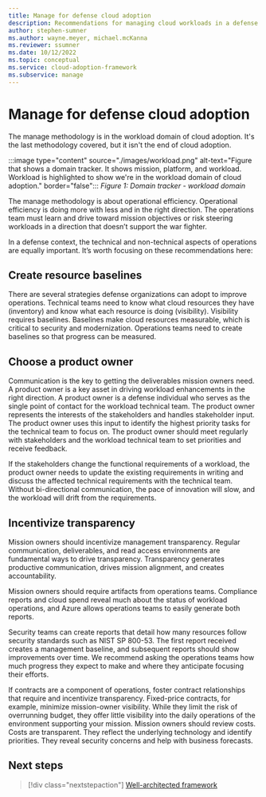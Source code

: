 ```yaml
---
title: Manage for defense cloud adoption
description: Recommendations for managing cloud workloads in a defense organization
author: stephen-sumner
ms.author: wayne.meyer, michael.mcKanna
ms.reviewer: ssumner
ms.date: 10/12/2022
ms.topic: conceptual
ms.service: cloud-adoption-framework
ms.subservice: manage
---
```

# Manage for defense cloud adoption

The manage methodology is in the workload domain of cloud adoption. It's the last methodology covered, but it isn't the end of cloud adoption.

:::image type="content" source="./images/workload.png" alt-text="Figure that shows a domain tracker. It shows mission, platform, and workload. Workload is highlighted to show we're in the workload domain of cloud adoption." border="false":::
*Figure 1: Domain tracker - workload domain*

The manage methodology is about operational efficiency. Operational efficiency is doing more with less and in the right direction. The operations team must learn and drive toward mission objectives or risk steering workloads in a direction that doesn’t support the war fighter.

In a defense context, the technical and non-technical aspects of operations are equally important. It’s worth focusing on these recommendations here:

## Create resource baselines

There are several strategies defense organizations can adopt to improve operations. Technical teams need to know what cloud resources they have (inventory) and know what each resource is doing (visibility). Visibility requires baselines. Baselines make cloud resources measurable, which is critical to security and modernization. Operations teams need to create baselines so that progress can be measured.

## Choose a product owner

Communication is the key to getting the deliverables mission owners need. A product owner is a key asset in driving workload enhancements in the right direction. A product owner is a defense individual who serves as the single point of contact for the workload technical team. The product owner represents the interests of the stakeholders and handles stakeholder input. The product owner uses this input to identify the highest priority tasks for the technical team to focus on. The product owner should meet regularly with stakeholders and the workload technical team to set priorities and receive feedback.

If the stakeholders change the functional requirements of a workload, the product owner needs to update the existing requirements in writing and discuss the affected technical requirements with the technical team. Without bi-directional communication, the pace of innovation will slow, and the workload will drift from the requirements.

## Incentivize transparency

Mission owners should incentivize management transparency. Regular communication, deliverables, and read access environments are fundamental ways to drive transparency. Transparency generates productive communication, drives mission alignment, and creates accountability.

Mission owners should require artifacts from operations teams. Compliance reports and cloud spend reveal much about the status of workload operations, and Azure allows operations teams to easily generate both reports.

Security teams can create reports that detail how many resources follow security standards such as NIST SP 800-53. The first report received creates a management baseline, and subsequent reports should show improvements over time. We recommend asking the operations teams how much progress they expect to make and where they anticipate focusing their efforts.  

If contracts are a component of operations, foster contract relationships that require and incentivize transparency. Fixed-price contracts, for example, minimize mission-owner visibility. While they limit the risk of overrunning budget, they offer little visibility into the daily operations of the environment supporting your mission. Mission owners should review costs. Costs are transparent. They reflect the underlying technology and identify priorities. They reveal security concerns and help with business forecasts.

## Next steps

> [!div class="nextstepaction"]
> [Well-architected framework](/azure/architecture/framework/)
